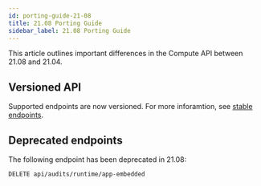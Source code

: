 ```yaml
---
id: porting-guide-21-08
title: 21.08 Porting Guide
sidebar_label: 21.08 Porting Guide
---
```


This article outlines important differences in the Compute API between 21.08 and 21.04.


## Versioned API

Supported endpoints are now versioned.
For more inforamtion, see [stable endpoints](../stable-endpoints.md).


## Deprecated endpoints

The following endpoint has been deprecated in 21.08:

`DELETE api/audits/runtime/app-embedded`
